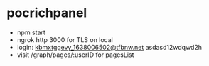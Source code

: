 # pocrichpanel

-   npm start
-   ngrok http 3000 for TLS on local
-   login: kbmxtggevy_1638006502@tfbnw.net asdasd12wdqwd2h
-   visit /graph/pages/:userID for pagesList
